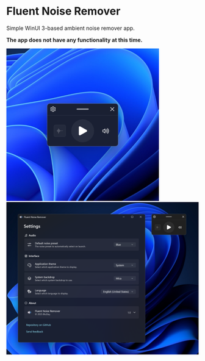# Fluent Noise Remover

Simple WinUI 3-based ambient noise remover app.

**The app does not have any functionality at this time.**

<img src="Assets/Screenshots/0.png?raw=true" height="400"/>
<img src="Assets/Screenshots/1.png?raw=true" height="400"/>

